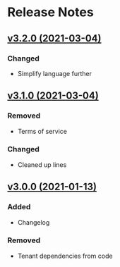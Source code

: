 # Release Notes

## [v3.2.0 (2021-03-04)](https://github.com/lasseeee/laravel-info/compare/v3.1.0...v3.2.0)

### Changed
- Simplify language further

## [v3.1.0 (2021-03-04)](https://github.com/lasseeee/laravel-info/compare/v3.0.0...v3.1.0)

### Removed
- Terms of service

### Changed
- Cleaned up lines

## [v3.0.0 (2021-01-13)](https://github.com/lasseeee/laravel-info/compare/v2.1.2...v3.0.0)

### Added
- Changelog

### Removed
- Tenant dependencies from code
